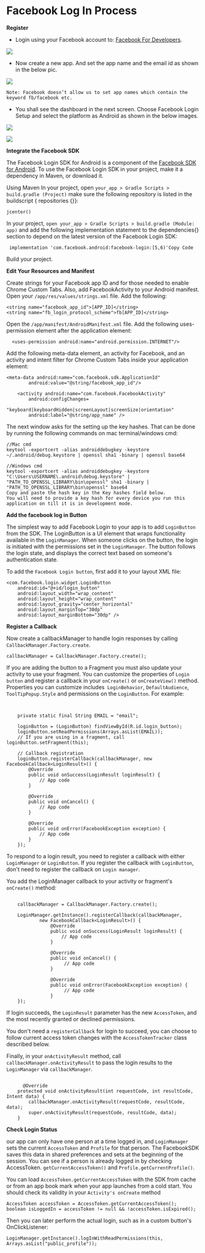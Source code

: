 # Facebook Log In Process
**Register**
- Login using your Facebook account to: [Facebook For Developers](https://developers.facebook.com/apps/).

![](https://cdn.journaldev.com/wp-content/uploads/2018/03/android-login-with-fb-homepage.png)
- Now create a new app. And set the app name and the email id as shown in the below pic.

![](https://cdn.journaldev.com/wp-content/uploads/2018/03/android-login-with-fb-set-app-name.png)

    Note: Facebook doesn’t allow us to set app names which contain the keyword fb/facebook etc.

- You shall see the dashboard in the next screen. Choose Facebook Login Setup and select the platform as Android as shown in the below images.

![](https://cdn.journaldev.com/wp-content/uploads/2018/03/android-login-with-fb-choose-facebook-login.png)


![](https://cdn.journaldev.com/wp-content/uploads/2018/03/android-login-with-fb-choose-platform.png)

**Integrate the Facebook SDK**

The Facebook Login SDK for Android is a component of the [Facebook SDK for Android](https://developers.facebook.com/docs/android/componentsdks). To use the Facebook Login SDK in your project, make it a dependency in Maven, or download it.

Using Maven
In your project, open ```your_app > Gradle Scripts > build.gradle (Project)``` make sure the following repository is listed in the buildscript { repositories {}}:
```
jcenter()
```
In your project, ```open your_app > Gradle Scripts > build.gradle (Module: app)``` and add the following implementation statement to the dependencies{} section to depend on the latest version of the Facebook Login SDK:
```
 implementation 'com.facebook.android:facebook-login:[5,6)'Copy Code
 ```
Build your project.

**Edit Your Resources and Manifest**

Create strings for your Facebook app ID and for those needed to enable Chrome Custom Tabs. Also, add FacebookActivity to your Android manifest.
Open your ```/app/res/values/strings.xml``` file.
Add the following:
```
<string name="facebook_app_id">[APP_ID]</string>
<string name="fb_login_protocol_scheme">fb[APP_ID]</string>
```
Open the ```/app/manifest/AndroidManifest.xml``` file.
Add the following uses-permission element after the application element:
```
  <uses-permission android:name="android.permission.INTERNET"/>
```
Add the following meta-data element, an activity for Facebook, and an activity and intent filter for Chrome Custom Tabs inside your application element:
```
<meta-data android:name="com.facebook.sdk.ApplicationId" 
        android:value="@string/facebook_app_id"/>
    
    <activity android:name="com.facebook.FacebookActivity"
        android:configChanges=
                "keyboard|keyboardHidden|screenLayout|screenSize|orientation"
        android:label="@string/app_name" />
```
The next window asks for the setting up the key hashes. That can be done by running the following commands on mac terminal/windows cmd:

```
//Mac cmd
keytool -exportcert -alias androiddebugkey -keystore ~/.android/debug.keystore | openssl sha1 -binary | openssl base64

//Windows cmd
keytool -exportcert -alias androiddebugkey -keystore "C:\Users\USERNAME\.android\debug.keystore" | "PATH_TO_OPENSSL_LIBRARY\bin\openssl" sha1 -binary | "PATH_TO_OPENSSL_LIBRARY\bin\openssl" base64
Copy and paste the hash key in the Key hashes field below.
You will need to provide a key hash for every device you run this application on till it is in development mode.
```
**Add the facebook log in Button**

The simplest way to add Facebook Login to your app is to add ```LoginButton``` from the SDK. The LoginButton is a UI element that wraps functionality available in the ```LoginManager```. When someone clicks on the button, the login is initiated with the permissions set in the ```LoginManager```. The button follows the login state, and displays the correct text based on someone's authentication state.

To add the ```Facebook Login button```, first add it to your layout XML file:

```
<com.facebook.login.widget.LoginButton
    android:id="@+id/login_button"
    android:layout_width="wrap_content"
    android:layout_height="wrap_content"
    android:layout_gravity="center_horizontal"
    android:layout_marginTop="30dp"
    android:layout_marginBottom="30dp" />
```
**Register a Callback**

Now create a callbackManager to handle login responses by calling ```CallbackManager.Factory.create```.

```
callbackManager = CallbackManager.Factory.create();
```
If you are adding the button to a Fragment you must also update your activity to use your fragment. You can customize the properties of ```Login button``` and register a callback in your ```onCreate()``` or ```onCreateView()``` method. Properties you can customize includes``` LoginBehavior```, ```DefaultAudience```, ```ToolTipPopup.Style``` and permissions on the ```LoginButton```. For example:
```

      
    private static final String EMAIL = "email";
      
    loginButton = (LoginButton) findViewById(R.id.login_button);
    loginButton.setReadPermissions(Arrays.asList(EMAIL));
    // If you are using in a fragment, call loginButton.setFragment(this);    

    // Callback registration
    loginButton.registerCallback(callbackManager, new FacebookCallback<LoginResult>() {
        @Override
        public void onSuccess(LoginResult loginResult) {
            // App code
        }

        @Override
        public void onCancel() {
            // App code
        }

        @Override
        public void onError(FacebookException exception) {
            // App code
        }
    });
```
To respond to a login result, you need to register a callback with either ```LoginManager``` or ```LoginButton```. If you register the callback with ```LoginButton```, don't need to register the callback on ```Login manager```.

You add the LoginManager callback to your activity or fragment's ```onCreate()``` method:

```

    callbackManager = CallbackManager.Factory.create();

    LoginManager.getInstance().registerCallback(callbackManager,
            new FacebookCallback<LoginResult>() {
                @Override
                public void onSuccess(LoginResult loginResult) {
                    // App code
                }

                @Override
                public void onCancel() {
                     // App code
                }

                @Override
                public void onError(FacebookException exception) {
                     // App code   
                }
    });
```
If login succeeds, the ```LoginResult``` parameter has the new ```AccessToken```, and the most recently granted or declined permissions.

You don't need a ```registerCallback``` for login to succeed, you can choose to follow current access token changes with the ```AccessTokenTracker``` class described below.

Finally, in your ```onActivityResult``` method, call ```callbackManager.onActivityResult``` to pass the login results to the ```LoginManager``` via ```callbackManager```.

```

      @Override
    protected void onActivityResult(int requestCode, int resultCode, Intent data) {
        callbackManager.onActivityResult(requestCode, resultCode, data);
        super.onActivityResult(requestCode, resultCode, data);
    }
```
**Check Login Status**

our app can only have one person at a time logged in, and ```LoginManager``` sets the current ```AccessToken``` and ```Profile``` for that person. The FacebookSDK saves this data in shared preferences and sets at the beginning of the session. You can see if a person is already logged in by checking AccessToken.
```getCurrentAccessToken()``` and ```Profile.getCurrentProfile()```.

You can load ```AccessToken.getCurrentAccessToken``` with the SDK from cache or from an app book mark when your app launches from a cold start. You should check its validity in your ```Activity's onCreate``` method
```
AccessToken accessToken = AccessToken.getCurrentAccessToken();
boolean isLoggedIn = accessToken != null && !accessToken.isExpired();
```
Then you can later perform the actual login, such as in a custom button's OnClickListener:
```
LoginManager.getInstance().logInWithReadPermissions(this, Arrays.asList("public_profile"));
```
